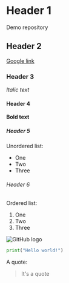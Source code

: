 # Header 1
Demo repository
## Header 2
[Google link](google.com)
### Header 3
*Italic text*
#### Header 4
**Bold text**
##### Header 5
Unordered list:
- One
- Two
- Three
###### Header 6
Ordered list:
1. One
2. Two
3. Three

![GitHub logo](https://3dnews.ru/assets/external/illustrations/2020/03/17/1006161/i75_ArticleImage_23542.jpg)


```python
print("Hello world!")
```

A quote:
> It's a quote
